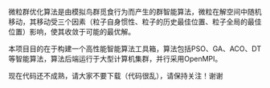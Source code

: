微粒群优化算法是由模拟鸟群觅食行为而产生的群智能算法，微粒在解空间中随机移动，其移动受三个因素（粒子自身惯性、粒子的历史最佳位置、粒子全局的最佳位置）影响，使其收敛于可能的最优解。

本项目目的在于构建一个高性能智能算法工具箱，算法包括PSO、GA、ACO、DT等智能算法，算法后端运行于大型计算机集群，并行采用OpenMPI。

现在代码还不成熟，请大家不要下载（代码很乱），请保持关注！谢谢